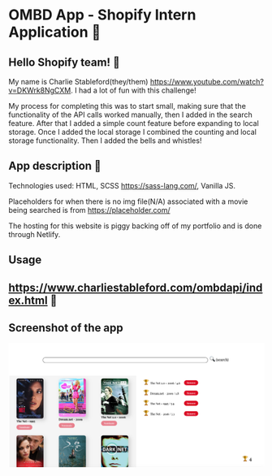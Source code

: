 # OMBD App - Shopify Intern Application 📍
## Hello Shopify team! 👋
My name is Charlie Stableford(they/them) https://www.youtube.com/watch?v=DKWrk8NgCXM. I had a lot of fun with this challenge! 

My process for completing this was to start small, making sure that the functionality of the API calls worked manually, then I added in the search feature. After that I added a simple count feature before expanding to local storage. Once I added the local storage I combined the counting and local storage functionality. Then I added the bells and whistles!

## App description 📝
Technologies used: HTML, SCSS https://sass-lang.com/, Vanilla JS. 

Placeholders for when there is no img file(N/A) associated with a movie being searched is from https://placeholder.com/

The hosting for this website is piggy backing off of my portfolio and is done through Netlify.

## Usage

## https://www.charliestableford.com/ombdapi/index.html 🔗

## Screenshot of the app 
<img src="assets/screen.png" alt="Screenshot"/>

